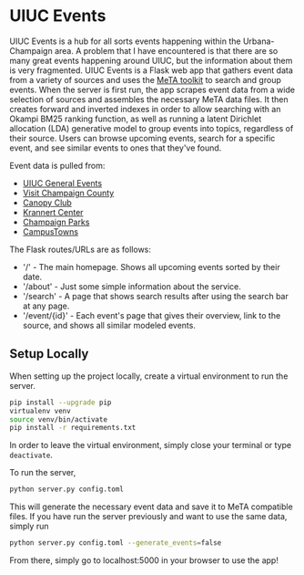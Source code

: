 # UIUC Events
UIUC Events is a hub for all sorts events happening within the Urbana-Champaign area. A problem that I have encountered
is that there are so many great events happening around UIUC, but the information about them is very fragmented. UIUC Events
is a Flask web app that gathers event data from a variety of sources and uses the [MeTA toolkit](https://meta-toolkit.org/) to search and group events. When the server is first run, the app scrapes event data from a wide selection of sources and 
assembles the necessary MeTA data files. It then creates forward and inverted indexes in order to allow searching with an
Okampi BM25 ranking function, as well as running a latent Dirichlet allocation (LDA) generative model to group events into topics, regardless of their source. Users can browse upcoming events, search for a specific event, and see similar events to 
ones that they've found.

Event data is pulled from:
* [UIUC General Events](https://calendars.illinois.edu/list/7)
* [Visit Champaign County](https://www.visitchampaigncounty.org/events)
* [Canopy Club](http://canopyclub.com/calendar)
* [Krannert Center](https://krannertcenter.com/calendar)
* [Champaign Parks](https://champaignparks.com/events/)
* [CampusTowns](https://campustowns.com/events/)

The Flask routes/URLs are as follows:
* '/' - The main homepage. Shows all upcoming events sorted by their date.
* '/about' - Just some simple information about the service.
* '/search' - A page that shows search results after using the search bar at any page.
* '/event/{id}' - Each event's page that gives their overview, link to the source, and shows all similar modeled events.

## Setup Locally
When setting up the project locally, create a virtual environment to run the server.
```bash
pip install --upgrade pip
virtualenv venv
source venv/bin/activate
pip install -r requirements.txt
```
In order to leave the virtual environment, simply close your terminal or type
`deactivate`.

To run the server,
```bash
python server.py config.toml
```
This will generate the necessary event data and save it to MeTA compatible files. If you have run the 
server previously and want to use the same data, simply run
```bash
python server.py config.toml --generate_events=false
```
From there, simply go to localhost:5000 in your browser to use the app!

